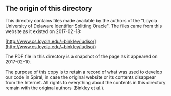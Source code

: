 The origin of this directory
----------------------------

This directoy contains files made available by the authors of the "Loyola University of Delaware Identifier Splitting Oracle".  The files came from this website as it existed on 2017-02-18:

[http://www.cs.loyola.edu/~binkley/ludiso/](http://www.cs.loyola.edu/~binkley/ludiso/)

The PDF file in this directory is a snapshot of the page as it appeared on 2017-02-10.

The purpose of this copy is to retain a record of what was used to develop our code in Spiral, in case the original website or its contents disappear from the Internet.  All rights to everything about the contents in this directory remain with the original authors (Binkley et al.).
